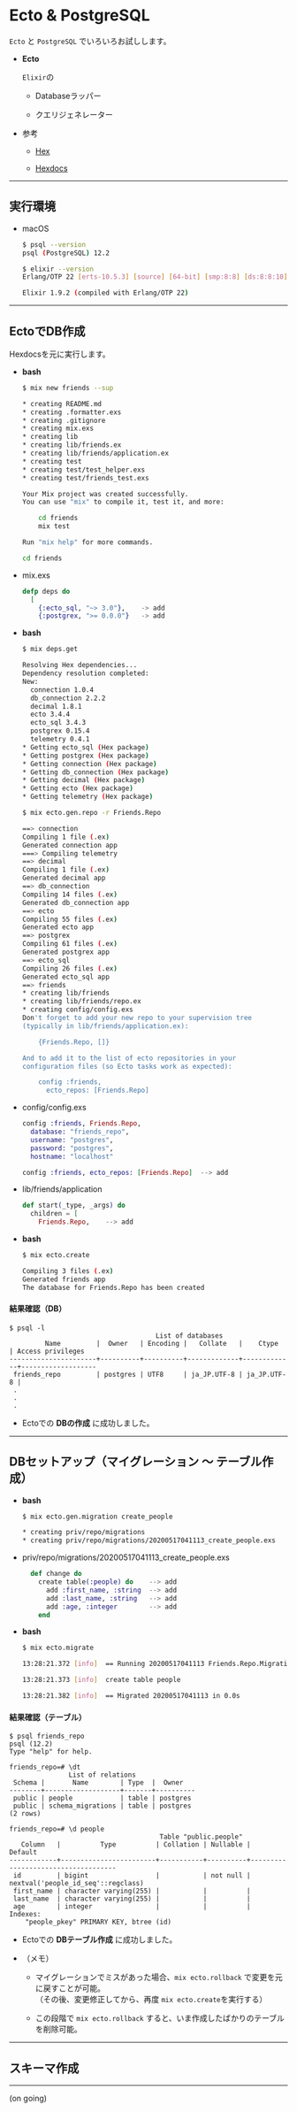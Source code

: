 # Ecto & PostgreSQL

`Ecto` と `PostgreSQL` でいろいろお試しします。

- __Ecto__

  `Elixir`の
  - Databaseラッパー

  - クエリジェネレーター

- 参考

  - [Hex](https://hex.pm/packages/ecto_sql)

  - [Hexdocs](https://hexdocs.pm/ecto/getting-started.html)

---

## 実行環境

- macOS

  ```bash
  $ psql --version
  psql (PostgreSQL) 12.2

  $ elixir --version
  Erlang/OTP 22 [erts-10.5.3] [source] [64-bit] [smp:8:8] [ds:8:8:10] [async-threads:1] [hipe]

  Elixir 1.9.2 (compiled with Erlang/OTP 22)
  ```

---

## EctoでDB作成

Hexdocsを元に実行します。

- __bash__

  ```bash
  $ mix new friends --sup

  * creating README.md
  * creating .formatter.exs
  * creating .gitignore
  * creating mix.exs
  * creating lib
  * creating lib/friends.ex
  * creating lib/friends/application.ex
  * creating test
  * creating test/test_helper.exs
  * creating test/friends_test.exs

  Your Mix project was created successfully.
  You can use "mix" to compile it, test it, and more:

      cd friends
      mix test

  Run "mix help" for more commands.
  ```

  ```bash
  cd friends
  ```

- mix.exs

  ```elixir
  defp deps do
    [
      {:ecto_sql, "~> 3.0"},    -> add
      {:postgrex, ">= 0.0.0"}   -> add
  ```

- __bash__

  ```bash
  $ mix deps.get

  Resolving Hex dependencies...
  Dependency resolution completed:
  New:
    connection 1.0.4
    db_connection 2.2.2
    decimal 1.8.1
    ecto 3.4.4
    ecto_sql 3.4.3
    postgrex 0.15.4
    telemetry 0.4.1
  * Getting ecto_sql (Hex package)
  * Getting postgrex (Hex package)
  * Getting connection (Hex package)
  * Getting db_connection (Hex package)
  * Getting decimal (Hex package)
  * Getting ecto (Hex package)
  * Getting telemetry (Hex package)
  ```

  ```bash
  $ mix ecto.gen.repo -r Friends.Repo

  ==> connection
  Compiling 1 file (.ex)
  Generated connection app
  ===> Compiling telemetry
  ==> decimal
  Compiling 1 file (.ex)
  Generated decimal app
  ==> db_connection
  Compiling 14 files (.ex)
  Generated db_connection app
  ==> ecto
  Compiling 55 files (.ex)
  Generated ecto app
  ==> postgrex
  Compiling 61 files (.ex)
  Generated postgrex app
  ==> ecto_sql
  Compiling 26 files (.ex)
  Generated ecto_sql app
  ==> friends
  * creating lib/friends
  * creating lib/friends/repo.ex
  * creating config/config.exs
  Don't forget to add your new repo to your supervision tree
  (typically in lib/friends/application.ex):

      {Friends.Repo, []}

  And to add it to the list of ecto repositories in your
  configuration files (so Ecto tasks work as expected):

      config :friends,
        ecto_repos: [Friends.Repo]
  ```

- config/config.exs

  ```elixir
  config :friends, Friends.Repo,
    database: "friends_repo",
    username: "postgres",
    password: "postgres",
    hostname: "localhost"

  config :friends, ecto_repos: [Friends.Repo]  --> add
  ```

- lib/friends/application

  ```elixir
  def start(_type, _args) do
    children = [
      Friends.Repo,    --> add
  ```

- __bash__

  ```bash
  $ mix ecto.create

  Compiling 3 files (.ex)
  Generated friends app
  The database for Friends.Repo has been created
  ```

#### 結果確認（DB）

```postgres
$ psql -l
                                     List of databases
         Name         |  Owner   | Encoding |   Collate   |    Ctype    | Access privileges 
----------------------+----------+----------+-------------+-------------+-------------------
 friends_repo         | postgres | UTF8     | ja_JP.UTF-8 | ja_JP.UTF-8 | 
 .
 .
 .
```

- Ectoでの __DBの作成__ に成功しました。

---

## DBセットアップ（マイグレーション 〜 テーブル作成）

- __bash__

  ```bash
  $ mix ecto.gen.migration create_people

  * creating priv/repo/migrations
  * creating priv/repo/migrations/20200517041113_create_people.exs
  ```

- priv/repo/migrations/20200517041113_create_people.exs

  ```elixir
    def change do
      create table(:people) do    --> add
        add :first_name, :string  --> add
        add :last_name, :string   --> add
        add :age, :integer        --> add
      end
  ```

- __bash__

  ```bash
  $ mix ecto.migrate

  13:28:21.372 [info]  == Running 20200517041113 Friends.Repo.Migrations.CreatePeople.change/0 forward

  13:28:21.373 [info]  create table people

  13:28:21.382 [info]  == Migrated 20200517041113 in 0.0s
  ```

#### 結果確認（テーブル）

```postgres
$ psql friends_repo
psql (12.2)
Type "help" for help.

friends_repo=# \dt
               List of relations
 Schema |       Name        | Type  |  Owner   
--------+-------------------+-------+----------
 public | people            | table | postgres
 public | schema_migrations | table | postgres
(2 rows)

friends_repo=# \d people
                                      Table "public.people"
   Column   |          Type          | Collation | Nullable |              Default               
------------+------------------------+-----------+----------+------------------------------------
 id         | bigint                 |           | not null | nextval('people_id_seq'::regclass)
 first_name | character varying(255) |           |          | 
 last_name  | character varying(255) |           |          | 
 age        | integer                |           |          | 
Indexes:
    "people_pkey" PRIMARY KEY, btree (id)

```

- Ectoでの __DBテーブル作成__ に成功しました。

- （メモ）

  - マイグレーションでミスがあった場合、`mix ecto.rollback` で変更を元に戻すことが可能。  
  （その後、変更修正してから、再度 `mix ecto.create`を実行する）

  - この段階で `mix ecto.rollback` すると、いま作成したばかりのテーブルを削除可能。

---

## スキーマ作成





---

(on going)
